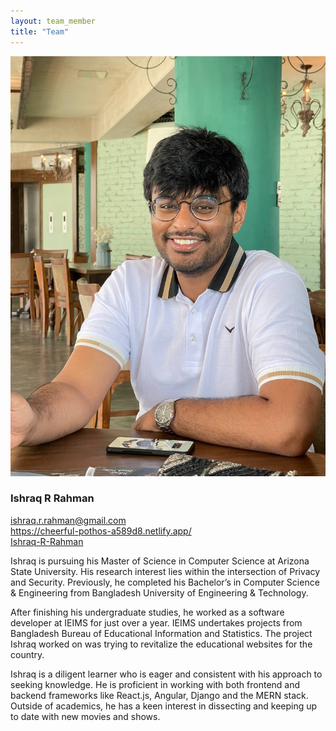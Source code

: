 ```yaml
---
layout: team_member
title: "Team"
---
```


<!-- Put your own picture in the appropriate directory and change the src below -->
<img src="/assets/img/members/graduate/ms/ishraq_r_rahman.jpg" alt="" class="team-individual-img" />

<!-- Write your name in the following line -->
### Ishraq R Rahman

<!-- For the social container, change the href of the links and the text to show for link. If you don't want to share all the links below, you can remove them. Same if you want to add new -->
<div class="team-social-container">
  <i class="fa fa-envelope"></i>
  <a href="mailto:ishraq.r.rahman@gmail.com " target="_blank" class="team-social-container-link">ishraq.r.rahman@gmail.com </a>
</div>
<div class="team-social-container">
  <i class="fa fa-globe"></i>
  <a href="https://cheerful-pothos-a589d8.netlify.app/" target="_blank" class="team-social-container-link">https://cheerful-pothos-a589d8.netlify.app/</a>
</div>
<div class="team-social-container">
  <i class="fa fa-github"></i>
  <a href="https://github.com/Ishraq-R-Rahman/" target="_blank" class="team-social-container-link">Ishraq-R-Rahman</a>
</div>

<div class="hline mt-10"></div>

<!-- write your bio here, like you write in md files -->
Ishraq is pursuing his Master of Science in Computer Science at Arizona State University. His research interest lies within the intersection of Privacy and Security. Previously, he completed his Bachelor’s in Computer Science & Engineering from Bangladesh University of Engineering & Technology. 

After finishing his undergraduate studies, he worked as a software developer at IEIMS for just over a year. IEIMS undertakes projects from Bangladesh Bureau of Educational Information and Statistics. The project Ishraq worked on was trying to revitalize the educational websites for the country.

Ishraq is a diligent learner who is eager and consistent with his approach to seeking knowledge. He is proficient in working with both frontend and backend frameworks like React.js, Angular, Django and the MERN stack. Outside of academics, he has a keen interest in dissecting and keeping up to date with new movies and shows.
